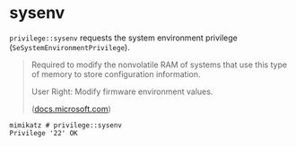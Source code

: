 # sysenv

`privilege::sysenv` requests the system environment privilege (`SeSystemEnvironmentPrivilege`).

> Required to modify the nonvolatile RAM of systems that use this type of memory to store configuration information.
>
> User Right: Modify firmware environment values.
>
> ([docs.microsoft.com](https://docs.microsoft.com/en-us/windows/win32/secauthz/privilege-constants))

```
mimikatz # privilege::sysenv
Privilege '22' OK
```
